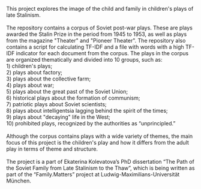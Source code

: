 This project explores the image of the child and family in children's plays of late Stalinism.<br /> <br />
The repository contains a corpus of Soviet post-war plays. These are plays awarded the Stalin Prize in the period from 1945 to 1953, as well as plays from the magazine "Theater" and "Pioneer Theater".
The repository also contains a script for calculating TF-IDF and a file with words with a high TF-IDF indicator for each document from the corpus. The plays in the corpus are organized thematically and divided into 10 groups, such as: <br />1) children's plays;<br />2) plays about factory;<br />3) plays about the collective farm;<br />4) plays about war;<br />5) plays about the great past of the Soviet Union;<br />6) historical plays about the formation of communism;<br />7) patriotic plays about Soviet scientists;<br />8) plays about intelligentsia lagging behind the spirit of the times;<br />9) plays about "decaying" life in the West;<br />10) prohibited plays, recognized by the authorities as “unprincipled.”<br /><br />
Although the corpus contains plays with a wide variety of themes, the main focus of this project is the children's play and how it differs from the adult play in terms of theme and structure.<br /><br />
The project is a part of Ekaterina Kolevatova’s PhD dissertation “The Path of the Soviet Family from Late Stalinism to the Thaw”, which is being written as part of the “Family.Matters” project at Ludwig-Maximilians-Universität München.
